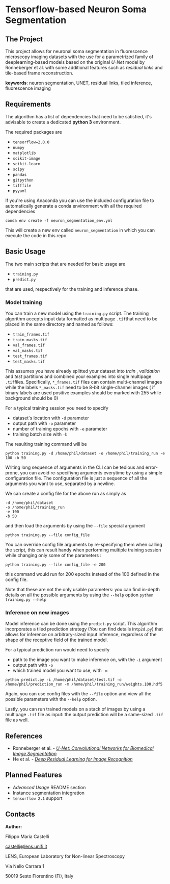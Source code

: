 ﻿# Tensorflow-based Neuron Soma Segmentation
## The Project
This project allows for neuronal soma segmentation in fluorescence microscopy imaging datasets with the use for a parametrized family of deeplearning-based models based on the original *U-Net* model by Ronneberger et al. with some additional features such as *residual links* and tile-based frame reconstruction.

**keywords**: neuron segmentation, UNET, residual links, tiled inference, fluorescence imaging

## Requirements
The algorithm has a list of dependencies that need to be satisfied, it's advisable to create a dedicated **python 3** environment.

The required packages are
- `tensorflow=2.0.0`
- `numpy`
- `matplotlib`
- `scikit-image`
- `scikit-learn`
- `scipy`
- `pandas`
- `gitpython`
- `tifffile`
- `pyyaml`

If you're using Anaconda you can use the included configuration file to automatically generate a  conda environment with all the required dependencies

`conda env create -f neuron_segmentation_env.yml`

This will create a new env called `neuron_segmentation` in which you can execute the code in this repo.

## Basic Usage
The two main scripts that are needed for basic usage are
- `training.py`
- `predict.py`

that are used, respectively for the training and inference phase.

### Model training
 You can train a new model using the `training.py` script.
 The training algorithm accepts input data formatted as multipage `.tif`that need to be placed in the same directory and named as follows:
 - `train_frames.tif`
 - `train_masks.tif`
 - `val_frames.tif`
 - `val_masks.tif`
 - `test_frames.tif`
 - `test_masks.tif`
 
  This assumes you have already splitted your dataset into *train* , *validation* and *test* partitions and combined your examples into single multipage `.tif`files.
  Specifically, `*_frames.tif` files can contain multi-channel images while the labels `*_masks.tif` need to be 8-bit single-channel images ( if binary labels are used positive examples should be marked with 255 while background should be 0)

For a typical training session you need to specify 
- dataset's location with `-d` parameter
- output path with `-o` parameter 
- number of training epochs with `-e` parameter
- training batch size with `-b`

 The resulting training command will be
 
`python training.py -d /home/phil/dataset -o /home/phil/training_run -e 100 -b 50`

Writing long sequence of arguments in the CLI can be tedious and error-prone, you can avoid re-specifiyng arguments everytime by using a simple configuration file.
The configuration file is just a sequence of all the arguments you want to use, separated by a newline.

We can create a config file for the above run as simply as
```
-d /home/phil/dataset
-o /home/phil/training_run
-e 100
-b 50
```
and then load the arguments by using the `--file` special argument

`python training.py --file config_file`

You can override config file arguments by re-specifying them when calling the script, this can result handy when performing multiple training session while changing only some of the parameters :

`python training.py --file config_file -e 200`

this command would run for 200 epochs instead of the 100 defined in the config file. 


Note that these are not the only usable parameters: you can find in-depth details on all the possible arguments by using the `--help` option
`python training.py --help`

### Inference on new images
Model inference can be done using the `predict.py` script.
This algorithm incorporates a tiled prediction strategy (You can find details in`tp2d.py`) that allows for inference on arbitrary-sized input inference, regardless of the shape of the receptive field of the trained model.

For a typical prediction run would need to specify
- path to the image you want to make inference on, with the `-i` argument
- output path with `-o`
- which trained model you want to use, with `-m`

`python predict.py -i /home/phil/dataset/test.tif -o /home/phil/prediction_run -m /home/phil/training_run/weights.100.hdf5`

Again, you can use config files with the `--file` option and view all the possible parameters with the `--help` option.

Lastly, you can run trained models on a stack of images by using a multipage `.tif` file as input: the output prediction will be a same-sized `.tif` file as well.

## References

 - Ronneberger et al. - [*U-Net: Convolutional Networks for Biomedical Image Segmentation*](https://arxiv.org/abs/1505.04597)
 - He et al. - [*Deep Residual Learning for Image Recognition*](https://arxiv.org/abs/1512.03385)

## Planned Features
- *Advanced Usage* README section
- Instance segmentation integration
- `tensorflow 2.1` support
## Contacts

**Author:**

Filippo Maria Castelli

castelli@lens.unifi.it

LENS, European Laboratory for Non-linear Spectroscopy  

Via Nello Carrara 1  

50019 Sesto Fiorentino (FI), Italy

